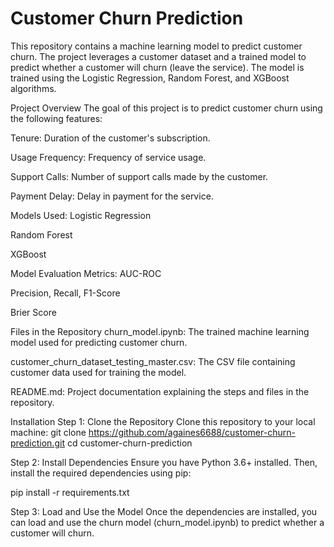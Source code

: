 # Customer Churn Prediction
This repository contains a machine learning model to predict customer churn. The project leverages a customer dataset and a trained model to predict whether a customer will churn (leave the service). The model is trained using the Logistic Regression, Random Forest, and XGBoost algorithms.

Project Overview
The goal of this project is to predict customer churn using the following features:

Tenure: Duration of the customer's subscription.

Usage Frequency: Frequency of service usage.

Support Calls: Number of support calls made by the customer.

Payment Delay: Delay in payment for the service.

Models Used:
Logistic Regression

Random Forest

XGBoost

Model Evaluation Metrics:
AUC-ROC

Precision, Recall, F1-Score

Brier Score

Files in the Repository
churn_model.ipynb: The trained machine learning model used for predicting customer churn.

customer_churn_dataset_testing_master.csv: The CSV file containing customer data used for training the model.

README.md: Project documentation explaining the steps and files in the repository.

Installation
Step 1: Clone the Repository
Clone this repository to your local machine:
git clone https://github.com/againes6688/customer-churn-prediction.git
cd customer-churn-prediction

Step 2: Install Dependencies
Ensure you have Python 3.6+ installed. Then, install the required dependencies using pip:

pip install -r requirements.txt

Step 3: Load and Use the Model
Once the dependencies are installed, you can load and use the churn model (churn_model.ipynb) to predict whether a customer will churn.
